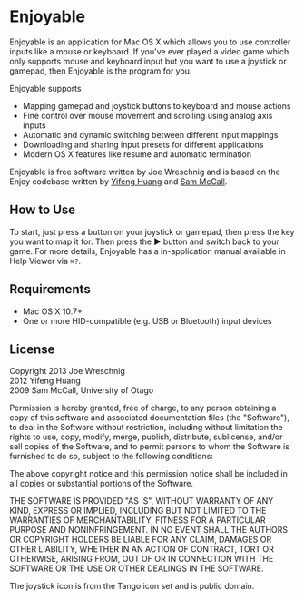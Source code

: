 Enjoyable
=========

Enjoyable is an application for Mac OS X which allows you to use
controller inputs like a mouse or keyboard. If you've ever played a
video game which only supports mouse and keyboard input but you want
to use a joystick or gamepad, then Enjoyable is the program for you.

Enjoyable supports

 * Mapping gamepad and joystick buttons to keyboard and mouse actions
 * Fine control over mouse movement and scrolling using analog axis
   inputs
 * Automatic and dynamic switching between different input mappings
 * Downloading and sharing input presets for different applications
 * Modern OS X features like resume and automatic termination

Enjoyable is free software written by Joe Wreschnig and is based on
the Enjoy codebase written by [Yifeng Huang](http://nongraphical.com)
and [Sam McCall](http://abstractable.net/enjoy/).

## How to Use

To start, just press a button on your joystick or gamepad, then press
the key you want to map it for. Then press the ▶ button and switch
back to your game. For more details, Enjoyable has a in-application
manual available in Help Viewer via `⌘?`.

## Requirements

* Mac OS X 10.7+
* One or more HID-compatible (e.g. USB or Bluetooth) input devices

## License

Copyright 2013 Joe Wreschnig  
          2012 Yifeng Huang  
          2009 Sam McCall, University of Otago

Permission is hereby granted, free of charge, to any person obtaining
a copy of this software and associated documentation files (the
"Software"), to deal in the Software without restriction, including
without limitation the rights to use, copy, modify, merge, publish,
distribute, sublicense, and/or sell copies of the Software, and to
permit persons to whom the Software is furnished to do so, subject to
the following conditions:

The above copyright notice and this permission notice shall be
included in all copies or substantial portions of the Software.

THE SOFTWARE IS PROVIDED "AS IS", WITHOUT WARRANTY OF ANY KIND,
EXPRESS OR IMPLIED, INCLUDING BUT NOT LIMITED TO THE WARRANTIES OF
MERCHANTABILITY, FITNESS FOR A PARTICULAR PURPOSE AND NONINFRINGEMENT.
IN NO EVENT SHALL THE AUTHORS OR COPYRIGHT HOLDERS BE LIABLE FOR ANY
CLAIM, DAMAGES OR OTHER LIABILITY, WHETHER IN AN ACTION OF CONTRACT,
TORT OR OTHERWISE, ARISING FROM, OUT OF OR IN CONNECTION WITH THE
SOFTWARE OR THE USE OR OTHER DEALINGS IN THE SOFTWARE.

The joystick icon is from the Tango icon set and is public domain.

